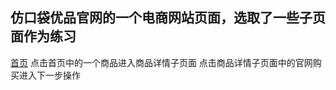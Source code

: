 
仿口袋优品官网的一个电商网站页面，选取了一些子页面作为练习
------
[首页](https://zhongxiangbin.github.io/aiershou/index_koudai.html)
点击首页中的一个商品进入商品详情子页面
点击商品详情子页面中的官网购买进入下一步操作
